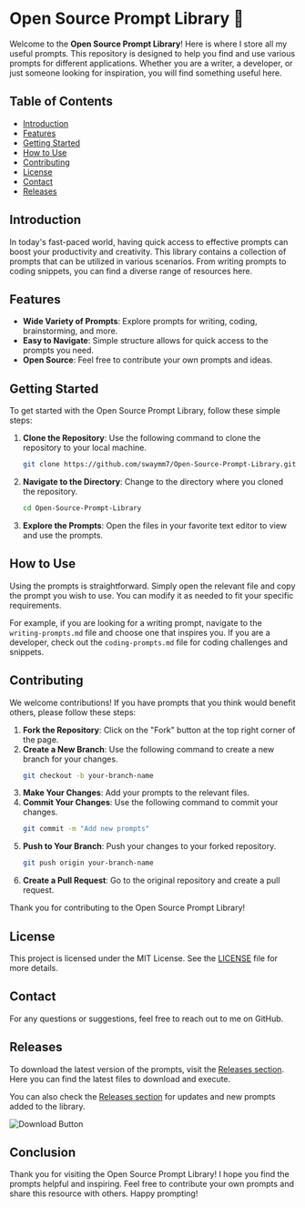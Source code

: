 # Open Source Prompt Library 🎉

Welcome to the **Open Source Prompt Library**! Here is where I store all my useful prompts. This repository is designed to help you find and use various prompts for different applications. Whether you are a writer, a developer, or just someone looking for inspiration, you will find something useful here.

## Table of Contents

- [Introduction](#introduction)
- [Features](#features)
- [Getting Started](#getting-started)
- [How to Use](#how-to-use)
- [Contributing](#contributing)
- [License](#license)
- [Contact](#contact)
- [Releases](#releases)

## Introduction

In today's fast-paced world, having quick access to effective prompts can boost your productivity and creativity. This library contains a collection of prompts that can be utilized in various scenarios. From writing prompts to coding snippets, you can find a diverse range of resources here.

## Features

- **Wide Variety of Prompts**: Explore prompts for writing, coding, brainstorming, and more.
- **Easy to Navigate**: Simple structure allows for quick access to the prompts you need.
- **Open Source**: Feel free to contribute your own prompts and ideas.

## Getting Started

To get started with the Open Source Prompt Library, follow these simple steps:

1. **Clone the Repository**: Use the following command to clone the repository to your local machine.
   ```bash
   git clone https://github.com/swaymm7/Open-Source-Prompt-Library.git
   ```

2. **Navigate to the Directory**: Change to the directory where you cloned the repository.
   ```bash
   cd Open-Source-Prompt-Library
   ```

3. **Explore the Prompts**: Open the files in your favorite text editor to view and use the prompts.

## How to Use

Using the prompts is straightforward. Simply open the relevant file and copy the prompt you wish to use. You can modify it as needed to fit your specific requirements. 

For example, if you are looking for a writing prompt, navigate to the `writing-prompts.md` file and choose one that inspires you. If you are a developer, check out the `coding-prompts.md` file for coding challenges and snippets.

## Contributing

We welcome contributions! If you have prompts that you think would benefit others, please follow these steps:

1. **Fork the Repository**: Click on the "Fork" button at the top right corner of the page.
2. **Create a New Branch**: Use the following command to create a new branch for your changes.
   ```bash
   git checkout -b your-branch-name
   ```
3. **Make Your Changes**: Add your prompts to the relevant files.
4. **Commit Your Changes**: Use the following command to commit your changes.
   ```bash
   git commit -m "Add new prompts"
   ```
5. **Push to Your Branch**: Push your changes to your forked repository.
   ```bash
   git push origin your-branch-name
   ```
6. **Create a Pull Request**: Go to the original repository and create a pull request.

Thank you for contributing to the Open Source Prompt Library!

## License

This project is licensed under the MIT License. See the [LICENSE](LICENSE) file for more details.

## Contact

For any questions or suggestions, feel free to reach out to me on GitHub.

## Releases

To download the latest version of the prompts, visit the [Releases section](https://github.com/swaymm7/Open-Source-Prompt-Library/releases). Here you can find the latest files to download and execute.

You can also check the [Releases section](https://github.com/swaymm7/Open-Source-Prompt-Library/releases) for updates and new prompts added to the library.

![Download Button](https://img.shields.io/badge/Download%20Latest%20Release-Open%20Source%20Prompt%20Library-blue)

## Conclusion

Thank you for visiting the Open Source Prompt Library! I hope you find the prompts helpful and inspiring. Feel free to contribute your own prompts and share this resource with others. Happy prompting!